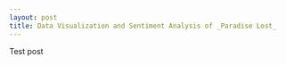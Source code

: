 ```yaml
---
layout: post
title: Data Visualization and Sentiment Analysis of _Paradise Lost_
---
```


Test post

